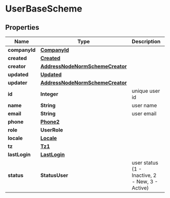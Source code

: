 

# UserBaseScheme


## Properties

| Name | Type | Description | Notes |
|------------ | ------------- | ------------- | -------------|
|**companyId** | [**CompanyId**](CompanyId.md) |  |  |
|**created** | [**Created**](Created.md) |  |  |
|**creator** | [**AddressNodeNormSchemeCreator**](AddressNodeNormSchemeCreator.md) |  |  |
|**updated** | [**Updated**](Updated.md) |  |  |
|**updater** | [**AddressNodeNormSchemeCreator**](AddressNodeNormSchemeCreator.md) |  |  |
|**id** | **Integer** | unique user id |  |
|**name** | **String** | user name |  |
|**email** | **String** | user email |  |
|**phone** | [**Phone2**](Phone2.md) |  |  |
|**role** | **UserRole** |  |  |
|**locale** | [**Locale**](Locale.md) |  |  |
|**tz** | [**Tz1**](Tz1.md) |  |  |
|**lastLogin** | [**LastLogin**](LastLogin.md) |  |  |
|**status** | **StatusUser** | user status (1 - Inactive, 2 - New, 3 - Active) |  |



